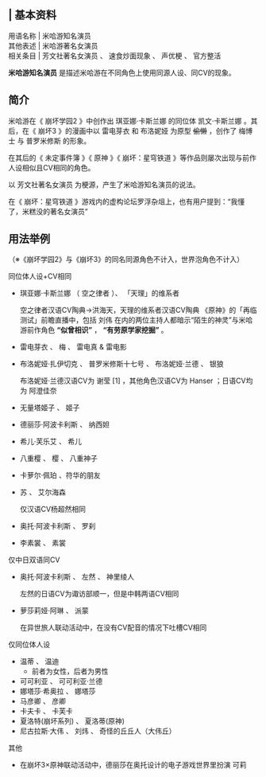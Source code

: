 |  **基本资料**  
---  
用语名称  |  米哈游知名演员   
其他表述  |  米哈游著名女演员   
相关条目  |  芳文社著名女演员  、  速食炒面现象  、  声优梗  、  官方整活   
  
**米哈游知名演员** 是描述米哈游在不同角色上使用同源人设、同CV的现象。

##  简介

米哈游在《  崩坏学园2  》中创作出  琪亚娜·卡斯兰娜  的同位体  凯文·卡斯兰娜  。其后，在《  崩坏3  》的漫画中以  雷电芽衣  和
布洛妮娅  为原型 ~~偷懒~~ ，创作了  梅博士  与  普罗米修斯  的形象。

在其后的《  未定事件簿  》《  原神  》《  崩坏：星穹铁道  》等作品则屡次出现与前作人设相似且CV相同的角色。

以  芳文社著名女演员  为梗源，产生了米哈游知名演员的说法。

在《  崩坏：星穹铁道  》游戏内的虚构论坛罗浮杂俎上，也有用户提到：“我懂了，米糕没的著名女演员”

##  用法举例

（※《崩坏学园2》与《崩坏3》的同名同源角色不计入，世界泡角色不计入）

同位体人设+CV相同

  * 琪亚娜·卡斯兰娜  （  空之律者  ）、  「天理」的维系者 

     空之律者汉语CV陶典→洪海天，天理的维系者汉语CV陶典 
     《原神》的「再临测试」前瞻直播中，包括  刘伟  在内的两位主持人都暗示“陌生的神灵”与米哈游前作角色 **“似曾相识”** ， **“有劳原学家挖掘”** 。 

  * 雷电芽衣  、  梅  、  雷电真  & 雷电影 
  * 布洛妮娅·扎伊切克  、  普罗米修斯十七号  、  布洛妮娅·兰德  、  银狼 

     布洛妮娅·兰德汉语CV为  谢莹  [1]  ，其他角色汉语CV为  Hanser  ；日语CV均为  阿澄佳奈 

  * 无量塔姬子  、  姬子 
  * 德丽莎·阿波卡利斯  、  纳西妲 
  * 希儿·芙乐艾  、  希儿 
  * 八重樱  、  樱  、  八重神子 
  * 卡萝尔·佩珀  、符华的朋友 
  * 苏  、  艾尔海森 

     仅汉语CV杨超然相同 

  * 奥托·阿波卡利斯  、  罗刹 
  * 李素裳  、  素裳 

仅中日双语同CV

  * 奥托·阿波卡利斯  、  左然  、  神里绫人 

     左然的日语CV为诹访部顺一，但是中韩两语CV相同 

  * 萝莎莉娅·阿琳  、  派蒙 

     在异世旅人联动活动中，在没有CV配音的情况下吐槽CV相同 

仅同位体人设

  * 温蒂  、  温迪 
    * 前者为女性，后者为男性 
  * 可可利亚  、  可可利亚·兰德 
  * 娜塔莎·希奥拉  、  娜塔莎 
  * 马彦卿  、  彦卿 
  * 卡夫卡  、  卡芙卡 
  * 夏洛特(崩坏系列)  、  夏洛蒂(原神) 
  * 尼古拉斯·大伟  、  刘炜  、  奇怪的丘丘人（大伟丘） 

其他

  * 在崩坏3×原神联动活动中，德丽莎在奥托设计的电子游戏世界里扮演  可莉 

  